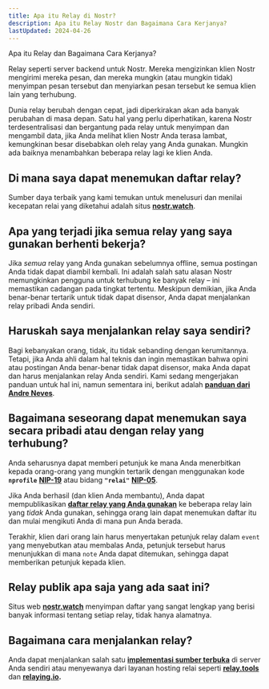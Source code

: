 ```yaml
---
title: Apa itu Relay di Nostr?
description: Apa itu Relay Nostr dan Bagaimana Cara Kerjanya?
lastUpdated: 2024-04-26
---
```


Apa itu Relay dan Bagaimana Cara Kerjanya?

Relay seperti server backend untuk Nostr. Mereka mengizinkan klien Nostr mengirimi mereka pesan, dan mereka mungkin (atau mungkin tidak) menyimpan pesan tersebut dan menyiarkan pesan tersebut ke semua klien lain yang terhubung.

Dunia relay berubah dengan cepat, jadi diperkirakan akan ada banyak perubahan di masa depan. Satu hal yang perlu diperhatikan, karena Nostr terdesentralisasi dan bergantung pada relay untuk menyimpan dan mengambil data, jika Anda melihat klien Nostr Anda terasa lambat, kemungkinan besar disebabkan oleh relay yang Anda gunakan. Mungkin ada baiknya menambahkan beberapa relay lagi ke klien Anda.

## Di mana saya dapat menemukan daftar relay?

Sumber daya terbaik yang kami temukan untuk menelusuri dan menilai kecepatan relai yang diketahui adalah situs <a href="https://nostr.watch/relays/find" title="nostr.watch" target="_blank" rel="nofollow noopener"><strong>nostr.watch</strong></a>.

## Apa yang terjadi jika semua relay yang saya gunakan berhenti bekerja?

Jika _semua_ relay yang Anda gunakan sebelumnya offline, semua postingan Anda tidak dapat diambil kembali. Ini adalah salah satu alasan Nostr memungkinkan pengguna untuk terhubung ke banyak relay – ini memastikan cadangan pada tingkat tertentu. Meskipun demikian, jika Anda benar-benar tertarik untuk tidak dapat disensor, Anda dapat menjalankan relay pribadi Anda sendiri.

## Haruskah saya menjalankan relay saya sendiri?

Bagi kebanyakan orang, tidak, itu tidak sebanding dengan kerumitannya. Tetapi, jika Anda ahli dalam hal teknis dan ingin memastikan bahwa opini atau postingan Anda benar-benar tidak dapat disensor, maka Anda dapat dan harus menjalankan relay Anda sendiri. Kami sedang mengerjakan panduan untuk hal ini, namun sementara ini, berikut adalah <a href="https://andreneves.xyz/p/set-up-a-nostr-relay-server-in-under" title="Membuat server Nostr Relay dalam waktu kurang dari 5 menit - Andre Neves" target="_blank" rel="nofollow noopener"><strong>panduan dari Andre Neves</strong></a>.

## Bagaimana seseorang dapat menemukan saya secara pribadi atau dengan relay yang terhubung?

Anda seharusnya dapat memberi petunjuk ke mana Anda menerbitkan kepada orang-orang yang mungkin tertarik dengan menggunakan kode **`nprofile`** <a href="https://github.com/nostr-protocol/nips/blob/master/19.md" title="NIP-19" target="_blank" rel="nofollow noopener"><strong>NIP-19</strong></a> atau bidang **`"relai"`** <a href="https://github.com/nostr-protocol/nips/blob/master/05.md" title="NIP-05" target="_blank" rel="nofollow noopener"><strong>NIP-05</strong></a>.

Jika Anda berhasil (dan klien Anda membantu), Anda dapat mempublikasikan <a href="https://github.com/nostr-protocol/nips/blob/master/65.md" title="NIP-65" target="_blank" rel="nofollow noopener"><strong>daftar relay yang Anda gunakan</strong></a> ke beberapa relay lain yang _tidak_ Anda gunakan, sehingga orang lain dapat menemukan daftar itu dan mulai mengikuti Anda di mana pun Anda berada.

Terakhir, klien dari orang lain harus menyertakan petunjuk relay dalam `event` yang menyebutkan atau membalas Anda, petunjuk tersebut harus menunjukkan di mana `note` Anda dapat ditemukan, sehingga dapat memberikan petunjuk kepada klien.

## Relay publik apa saja yang ada saat ini?

Situs web <a href="https://nostr.watch/" title="nostr.watch" target="_blank" rel="nofollow noopener"><strong>nostr.watch</strong></a> menyimpan daftar yang sangat lengkap yang berisi banyak informasi tentang setiap relay, tidak hanya alamatnya.

## Bagaimana cara menjalankan relay?

Anda dapat menjalankan salah satu <a href="/relay/implementasi" title="open-source implementations" target="_blank" rel="nofollow noopener"><strong>implementasi sumber terbuka</strong></a> di server Anda sendiri atau menyewanya dari layanan hosting relai seperti <a href="https://relay.tools/" title="relay tools" target="_blank" rel="nofollow noopener"><strong>relay.tools</strong></a> dan <a href="https://relaying.io/" title="relaying.io" target="_blank" rel="nofollow noopener"><strong>relaying.io</a>.
